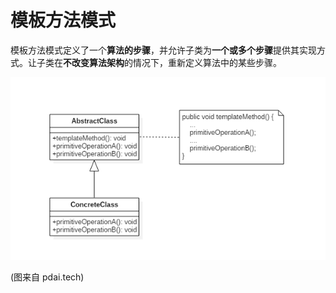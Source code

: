 # 模板方法模式

模板方法模式定义了一个**算法的步骤**，并允许子类为**一个或多个步骤**提供其实现方式。让子类在**不改变算法架构**的情况下，重新定义算法中的某些步骤。

![类图](template_method.png)

(图来自 pdai.tech)